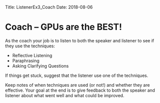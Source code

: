 Title: ListenerEx3_Coach
Date: 2018-08-06

# Coach – GPUs are the BEST!
As the coach your job is to listen to both the speaker and listener to see if they use the techniques:

- Reflective Listening
- Paraphrasing
- Asking Clarifying Questions

If things get stuck, suggest that the listener use one of the techniques.  

Keep notes of when techniques are used (or not!) and whether they are effective.  Your goal at the end is to give feedback to both the speaker and listener about what went well and what could be improved.
